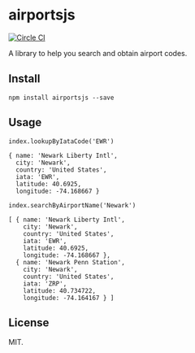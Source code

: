 # airportsjs

[![Circle CI](https://circleci.com/gh/sjlu/airportsjs.svg?style=svg)](https://circleci.com/gh/sjlu/airportsjs)

A library to help you search and obtain airport codes.

## Install

```
npm install airportsjs --save
```

## Usage

```
index.lookupByIataCode('EWR')

{ name: 'Newark Liberty Intl',
  city: 'Newark',
  country: 'United States',
  iata: 'EWR',
  latitude: 40.6925,
  longitude: -74.168667 }
```

```
index.searchByAirportName('Newark')

[ { name: 'Newark Liberty Intl',
    city: 'Newark',
    country: 'United States',
    iata: 'EWR',
    latitude: 40.6925,
    longitude: -74.168667 },
  { name: 'Newark Penn Station',
    city: 'Newark',
    country: 'United States',
    iata: 'ZRP',
    latitude: 40.734722,
    longitude: -74.164167 } ]
```

## License
MIT.

